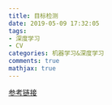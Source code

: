 ```yaml
---
title: 目标检测
date: 2019-05-09 17:32:05
tags:
- 深度学习
- CV
categories: 机器学习&深度学习
comments: true
mathjax: true
---
```




[参考链接](https://blog.csdn.net/v_JULY_v/article/details/80170182)

